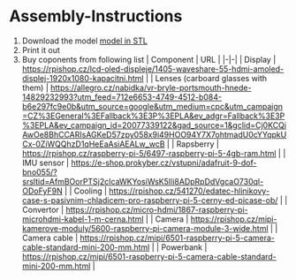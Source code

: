 # Assembly-Instructions
1. Download the model [model in STL]()
2. Print it out 
3. Buy coponents from following list 
| Component | URL | 
|-|-|
| Display | https://rpishop.cz/lcd-oled-displeje/1405-waveshare-55-hdmi-amoled-displej-1920x1080-kapacitni.html | 
| Lenses (carboard glasses with them) | https://allegro.cz/nabidka/vr-bryle-portsmouth-hnede-14829232993?utm_feed=712e6653-4749-4512-b084-b6e297fc9e0b&utm_source=google&utm_medium=cpc&utm_campaign=CZ%3EGeneral%3EFallback%3E3P%3EPLA&ev_adgr=Fallback%3E3P%3EPLA&ev_campaign_id=20077339122&gad_source=1&gclid=Cj0KCQiAwOe8BhCCARIsAGKeD57zpy058x9i49HOO94Y7X7ohtmadU0cYYqpkUCx-0ZiWQQhzD1qHeEaAsiAEALw_wcB |
| Rapsberry | https://rpishop.cz/raspberry-pi-5/6497-raspberry-pi-5-4gb-ram.html |
| IMU sensor | https://e-shop.prokyber.cz/vstupni/adafruit-9-dof-bno055/?srsltid=AfmBOorPTSj2cIcaWKYosiWsK5Ili8ADpRpDdVgcaO730ql-ODoFyF9N |
| Cooling | https://rpishop.cz/541270/edatec-hlinikovy-case-s-pasivnim-chladicem-pro-raspberry-pi-5-cerny-ed-picase-ob/ |
| Convertor | https://rpishop.cz/micro-hdmi/1867-raspberry-pi-microhdmi-kabel-1-m-cerna.html |
| Camera | https://rpishop.cz/mipi-kamerove-moduly/5600-raspberry-pi-camera-module-3-wide.html |
| Camera cable | https://rpishop.cz/mipi/6501-raspberry-pi-5-camera-cable-standard-mini-200-mm.html |
| Powerbank | https://rpishop.cz/mipi/6501-raspberry-pi-5-camera-cable-standard-mini-200-mm.html |







  

